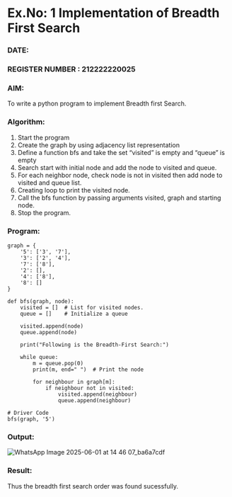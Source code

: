 # Ex.No: 1  Implementation of Breadth First Search 
### DATE:                                                                            
### REGISTER NUMBER : 212222220025
### AIM: 
To write a python program to implement Breadth first Search. 
### Algorithm:
1. Start the program
2. Create the graph by using adjacency list representation
3. Define a function bfs and take the set “visited” is empty and “queue” is empty
4. Search start with initial node and add the node to visited and queue.
5. For each neighbor node, check node is not in visited then add node to visited and queue list.
6.  Creating loop to print the visited node.
7.   Call the bfs function by passing arguments visited, graph and starting node.
8.   Stop the program.
### Program:
```
graph = {
    '5': ['3', '7'],
    '3': ['2', '4'],
    '7': ['8'],
    '2': [],
    '4': ['8'],
    '8': []
}

def bfs(graph, node):
    visited = []  # List for visited nodes.
    queue = []    # Initialize a queue

    visited.append(node)
    queue.append(node)

    print("Following is the Breadth-First Search:")

    while queue:
        m = queue.pop(0)
        print(m, end=" ")  # Print the node
        
        for neighbour in graph[m]:
            if neighbour not in visited:
                visited.append(neighbour)
                queue.append(neighbour)

# Driver Code
bfs(graph, '5')
```
### Output:
![WhatsApp Image 2025-06-01 at 14 46 07_ba6a7cdf](https://github.com/user-attachments/assets/63f3aa76-e23a-47cd-845e-1a9e72317557)



### Result:
Thus the breadth first search order was found sucessfully.
